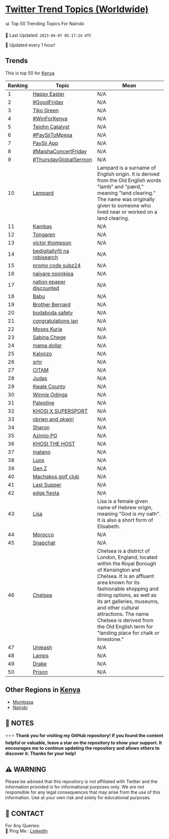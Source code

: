 [Twitter Trend Topics (Worldwide)](https://github.com/ErcinDedeoglu/Twitter-Trend-Topics)
==========


📊 Top 50 Trending Topics For Nairobi

📆 Last Updated: `2023-04-07 05:17:24 UTC`

🔧 Updated every 1 hour!


## Trends

This is top 50 for [Kenya](</Kenya>)

| Ranking | Topic | Mean |
| ------- | ------------ | ------------ |
| 1 | [Happy Easter](http://twitter.com/search?q=Happy+Easter) | N/A |
| 2 | [#GoodFriday](http://twitter.com/search?q=%23GoodFriday) | N/A |
| 3 | [Tiko Green](http://twitter.com/search?q=Tiko+Green) | N/A |
| 4 | [#WinForKenya](http://twitter.com/search?q=%23WinForKenya) | N/A |
| 5 | [Tejohn Catalyst](http://twitter.com/search?q=Tejohn+Catalyst) | N/A |
| 6 | [#PaySiiToMpesa](http://twitter.com/search?q=%23PaySiiToMpesa) | N/A |
| 7 | [PaySii App](http://twitter.com/search?q=PaySii+App) | N/A |
| 8 | [#MaishaConcertFriday](http://twitter.com/search?q=%23MaishaConcertFriday) | N/A |
| 9 | [#ThursdayGlobalSermon](http://twitter.com/search?q=%23ThursdayGlobalSermon) | N/A |
| 10 | [Lampard](http://twitter.com/search?q=Lampard) | Lampard is a surname of English origin. It is derived from the Old English words "lamb" and "pærd," meaning "land clearing." The name was originally given to someone who lived near or worked on a land clearing. |
| 11 | [Kambas](http://twitter.com/search?q=Kambas) | N/A |
| 12 | [Tongaren](http://twitter.com/search?q=Tongaren) | N/A |
| 13 | [victor thompson](http://twitter.com/search?q=victor+thompson) | N/A |
| 14 | [bedigitallyfit na robisearch](http://twitter.com/search?q=bedigitallyfit+na+robisearch) | N/A |
| 15 | [promo code subz24](http://twitter.com/search?q=promo+code+subz24) | N/A |
| 16 | [naiyare noonkipa](http://twitter.com/search?q=naiyare+noonkipa) | N/A |
| 17 | [nation epaper discounted](http://twitter.com/search?q=nation+epaper+discounted) | N/A |
| 18 | [Babu](http://twitter.com/search?q=Babu) | N/A |
| 19 | [Brother Bernard](http://twitter.com/search?q=Brother+Bernard) | N/A |
| 20 | [bodaboda safety](http://twitter.com/search?q=bodaboda+safety) | N/A |
| 21 | [congratulations ian](http://twitter.com/search?q=congratulations+ian) | N/A |
| 22 | [Moses Kuria](http://twitter.com/search?q=Moses+Kuria) | N/A |
| 23 | [Sabina Chege](http://twitter.com/search?q=Sabina+Chege) | N/A |
| 24 | [mama dollar](http://twitter.com/search?q=mama+dollar) | N/A |
| 25 | [Kalonzo](http://twitter.com/search?q=Kalonzo) | N/A |
| 26 | [srhr](http://twitter.com/search?q=srhr) | N/A |
| 27 | [CITAM](http://twitter.com/search?q=CITAM) | N/A |
| 28 | [Judas](http://twitter.com/search?q=Judas) | N/A |
| 29 | [Kwale County](http://twitter.com/search?q=Kwale+County) | N/A |
| 30 | [Winnie Odinga](http://twitter.com/search?q=Winnie+Odinga) | N/A |
| 31 | [Palestine](http://twitter.com/search?q=Palestine) | N/A |
| 32 | [KHOSI X SUPERSPORT](http://twitter.com/search?q=KHOSI+X+SUPERSPORT) | N/A |
| 33 | [obrien and okwiri](http://twitter.com/search?q=obrien+and+okwiri) | N/A |
| 34 | [Sharon](http://twitter.com/search?q=Sharon) | N/A |
| 35 | [Azimio PG](http://twitter.com/search?q=Azimio+PG) | N/A |
| 36 | [KHOSI THE HOST](http://twitter.com/search?q=KHOSI+THE+HOST) | N/A |
| 37 | [matano](http://twitter.com/search?q=matano) | N/A |
| 38 | [Luos](http://twitter.com/search?q=Luos) | N/A |
| 39 | [Gen Z](http://twitter.com/search?q=Gen+Z) | N/A |
| 40 | [Machakos golf club](http://twitter.com/search?q=Machakos+golf+club) | N/A |
| 41 | [Last Supper](http://twitter.com/search?q=Last+Supper) | N/A |
| 42 | [edge fiesta](http://twitter.com/search?q=edge+fiesta) | N/A |
| 43 | [Lisa](http://twitter.com/search?q=Lisa) | Lisa is a female given name of Hebrew origin, meaning "God is my oath". It is also a short form of Elisabeth. |
| 44 | [Morocco](http://twitter.com/search?q=Morocco) | N/A |
| 45 | [Snapchat](http://twitter.com/search?q=Snapchat) | N/A |
| 46 | [Chelsea](http://twitter.com/search?q=Chelsea) | Chelsea is a district of London, England, located within the Royal Borough of Kensington and Chelsea. It is an affluent area known for its fashionable shopping and dining options, as well as its art galleries, museums, and other cultural attractions. The name Chelsea is derived from the Old English term for "landing place for chalk or limestone." |
| 47 | [Unleash](http://twitter.com/search?q=Unleash) | N/A |
| 48 | [Lamps](http://twitter.com/search?q=Lamps) | N/A |
| 49 | [Drake](http://twitter.com/search?q=Drake) | N/A |
| 50 | [Prison](http://twitter.com/search?q=Prison) | N/A |



## Other Regions in [Kenya](</Kenya>)

* [Mombasa](</Kenya/Mombasa.md>)
* [Nairobi](</Kenya/Nairobi.md>)



## 📝 NOTES

⭐⭐⭐ **Thank you for visiting my GitHub repository! If you found the content helpful or valuable, leave a star on the repository to show your support. It encourages me to continue updating the repository and allows others to discover it. Thanks for your help!**


## ⚠️ WARNING

Please be advised that this repository is not affiliated with Twitter and the information provided is for informational purposes only. We are not responsible for any legal consequences that may arise from the use of this information. Use at your own risk and solely for educational purposes.


## 📨 CONTACT

 For Any Queries:  
            🏓 Ping Me : [LinkedIn](https://www.linkedin.com/in/ercindedeoglu/)
